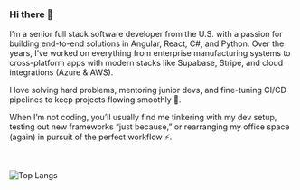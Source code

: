 <!-- **kuhlekt1v/kuhlekt1v** is a ✨ _special_ ✨ repository because its `README.md` (this file) appears on your GitHub profile.-->
### Hi there 🚀

I’m a senior full stack software developer from the U.S. with a passion for building end-to-end solutions in Angular, React, C#, and Python. Over the years, I’ve worked on everything from enterprise manufacturing systems to cross-platform apps with modern stacks like Supabase, Stripe, and cloud integrations (Azure & AWS).

I love solving hard problems, mentoring junior devs, and fine-tuning CI/CD pipelines to keep projects flowing smoothly 🚀.

When I’m not coding, you’ll usually find me tinkering with my dev setup, testing out new frameworks “just because,” or rearranging my office space (again) in pursuit of the perfect workflow ⚡.

<br>

![Top Langs](https://github-readme-stats.vercel.app/api/top-langs/?username=kuhlekt1v&size_weight=0.5&count_weight=0.5)

<!--[![Cody Sheridan's GitHub stats](https://github-readme-stats.vercel.app/api?username=kuhlekt1v)](https://github.com/kuhlekt1v/github-readme-stats)-->




